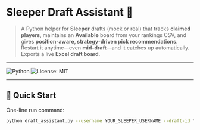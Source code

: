 # Sleeper Draft Assistant 🏈

> A Python helper for **Sleeper** drafts (mock or real) that tracks **claimed players**, maintains an **Available** board from your rankings CSV, and gives **position-aware, strategy-driven pick recommendations**. Restart it anytime—even **mid-draft**—and it catches up automatically. Exports a live **Excel draft board**.

---

![Python](https://img.shields.io/badge/Python-3.10%2B-blue.svg)
![License: MIT](https://img.shields.io/badge/License-MIT-green.svg)

---

## 📌 Quick Start

One-line run command:

```bash
python draft_assistant.py --username YOUR_SLEEPER_USERNAME --draft-id YOUR_DRAFT_ID --rankings path/to/rankings.csv --out draft_board.xlsx --debug
